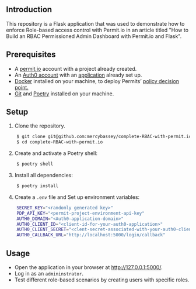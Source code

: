 ## Introduction

This repository is a Flask application that was used to demonstrate how to enforce Role-based access control with Permit.io in an article titled "How to Build an RBAC Permissioned Admin Dashboard with Permit.io and Flask".

## Prerequisites
- A [permit.io](http://permit.io) account with a project already created. 
- An [Auth0 account](https://auth0.com/signup?place=header&type=button&text=sign%20up) with an [application](https://auth0.com/docs/get-started/auth0-overview/create-applications) already set up. 
- [Docker](https://www.docker.com/) installed on your machine, to deploy Permits’ [policy decision point.](https://docs.permit.io/concepts/pdp/overview/)
- [Git](https://git-scm.com/book/en/v2/Getting-Started-Installing-Git) and [Poetry](https://python-poetry.org/docs/#installing-with-pipx) installed on your machine.

## Setup

1. Clone the repository.

```bash
    $ git clone git@github.com:mercybassey/complete-RBAC-with-permit.io.git
    $ cd complete-RBAC-with-permit.io
```

2. Create and activate a Poetry shell:

```bash
    $ poetry shell
```
3. Install all dependencies:

```bash
    $ poetry install
```

4. Create a `.env` file and Set up environment variables:

```bash
    SECRET_KEY="<randomly generated key>"
    PDP_API_KEY="<permit-project-environment-api-key"
    AUTH0_DOMAIN="<Auth0-application-domain>"
    AUTH0_CLIENT_ID="<client-id-for-your-auth0-application>"
    AUTH0_CLIENT_SECRET="<clent-secret-associated-with-your-auth0-client-id>"
    AUTH0_CALLBACK_URL="http://localhost:5000/login/callback"
```

## Usage

- Open the application in your browser at http://127.0.0.1:5000/.
- Log in as an `admininstrator`.
- Test different role-based scenarios by creating users with specific roles.